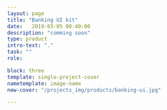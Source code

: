 ```yaml
---
layout: page
title: "Banking UI kit"
date:   2019-03-05 00:40:00
description: "comming soon"
type: product
intro-text: "."
task: ""
role: 

block: three
template: single-project-cover
nametemplate: image-name
new-cover: "/projects_img/products/banking-ui.jpg"

---
```


